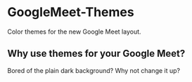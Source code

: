 # GoogleMeet-Themes
Color themes for the new Google Meet layout.




## Why use themes for your Google Meet?

Bored of the plain dark background? Why not change it up?
  
  
